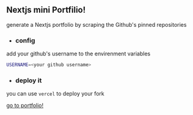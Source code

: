 ## Nextjs mini Portfilio!

generate a Nextjs portfolio by scraping the Github's pinned repositories



- ### config
add your github's username to the envirenment variables
```sh
USERNAME=<your github username>
```

- ### deploy it
you can use `vercel` to deploy your fork

[go to portfolio!](https://portfolio-nextjs-zeta-seven.vercel.app/)
